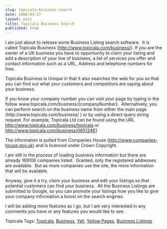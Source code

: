 ```yaml
---
slug: topicala-business-search
date: 2008-03-27
layout: post
title: Topicala Business Search
published: true
---
```

<p>I am just about to release some Business Listing search software.  It is called Topicala Business (<a href="http://www.topicala.com/business/">http://www.topicala.com/business/</a>). If you are the owner of a UK business you have to opportunity to claim your listing and add a description of your line of business, a list of services you offer and contact information such as a URL, Address and telephone numbers for free.</p> <p>Topicala Business is Unique in that it also searches the web for you so that you can find out what your customers and competitors are saying about your business.</p> <p>If you know your company number you can visit your page by typing in the follow www.topicala.com/business/{companyNumber}.  Alternatively, you can perform search on the business name from either the main page (http://www.topicala.com/business/ ) or by using a direct query string request. For example, Topicala Ltd can be found using the URL <a href="http://www.topicala.com/business/topicala">http://www.topicala.com/business/topicala</a> or <a href="http://www.topicala.com/business/06512461" title="http://www.topicala.com/business/06512461">http://www.topicala.com/business/06512461</a></p> <p>The information is pulled from Companies House (<a href="http://www.companies-house.gov.uk">http://www.companies-house.gov.uk</a>) and is licenced under Crown Copyright.</p> <p>I am still in the process of loading business information but there are already 169106 companies listed.  Granted, only the registered addresses are available.  But as more companies use the site, the more information that will be available.</p> <p>Anyway, give it a try, claim your business and edit your listings so that potential customers can find your business.  All the Business Listings are submitted to Google, so you can promote your listings how you like to give your company information a boost on the search engines.</p> <p>I will be adding more features as I go, but I am very interested in any comments you have or any features you would like to see.</p> <div class="wlWriterSmartContent" style="padding-right: 0px; display: inline; padding-left: 0px; padding-bottom: 0px; margin: 0px; padding-top: 0px;">Topicala Tags: <a href="http://www.topicala.com/tag/Topicala" rel="tag">Topicala</a>, <a href="http://www.topicala.com/tag/Business" rel="tag">Business</a>, <a href="http://www.topicala.com/tag/Yell" rel="tag">Yell</a>, <a href="http://www.topicala.com/tag/Yellow%20Pages" rel="tag">Yellow Pages</a>, <a href="http://www.topicala.com/tag/Business%20Listings" rel="tag">Business Listings</a>
</div>  <div class="blogger-post-footer"><img class="posterous_download_image" src="https://blogger.googleusercontent.com/tracker/8109338-2156483270098784568?l=www.kinlan.co.uk%2Findex.html" height="1" alt="" width="1" /></div>

